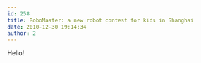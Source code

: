 ```yaml
---
id: 258
title: RoboMaster: a new robot contest for kids in Shanghai
date: 2010-12-30 19:14:34
author: 2
---
```


Hello!